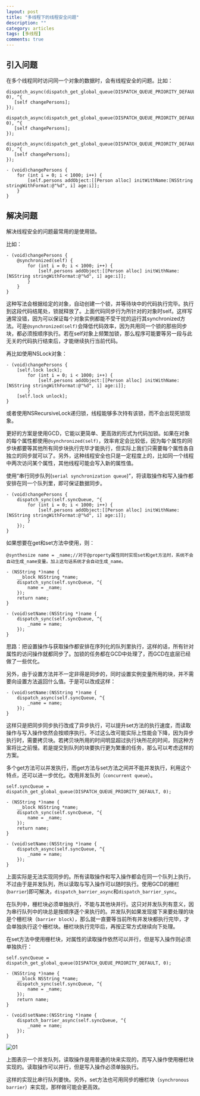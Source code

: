 ```yaml
---
layout: post
title: "多线程下的线程安全问题"
description: ""
category: articles
tags: [多线程]
comments: true
---
```


## 引入问题

在多个线程同时访问同一个对象的数据时，会有线程安全的问题。比如：

```objc
dispatch_async(dispatch_get_global_queue(DISPATCH_QUEUE_PRIORITY_DEFAULT, 0), ^{
   [self changePersons];
});
    
dispatch_async(dispatch_get_global_queue(DISPATCH_QUEUE_PRIORITY_DEFAULT, 0), ^{
   [self changePersons];
});
    
dispatch_async(dispatch_get_global_queue(DISPATCH_QUEUE_PRIORITY_DEFAULT, 0), ^{
   [self changePersons];
});
    
- (void)changePersons {
    for (int i = 0; i < 1000; i++) {
        [self.persons addObject:[[Person alloc] initWithName:[NSString stringWithFormat:@"%d", i] age:i]];
    }
}
```

## 解决问题

解决线程安全的问题最常用的是使用锁。

比如：

```objc
- (void)changePersons {
    @synchronized(self) {
        for (int i = 0; i < 1000; i++) {
            [self.persons addObject:[[Person alloc] initWithName:[NSString stringWithFormat:@"%d", i] age:i]];
        }
    }
}
```

这种写法会根据给定的对象，自动创建一个锁，并等待块中的代码执行完毕。执行到这段代码结尾处，锁就释放了。上面代码同步行为所针对的对象时self。这样写通常没错，因为可以保证每个对象实例都能不受干扰的运行其synchronized方法。可是`@synchronized(self)`会降低代码效率，因为共用同一个锁的那些同步块，都必须按顺序执行。若在self对象上频繁加锁，那么程序可能要等另一段与此无关的代码执行结束后，才能继续执行当前代码。

再比如使用NSLock对象：

```objc
- (void)changePersons {
    [self.lock lock];
        for (int i = 0; i < 1000; i++) {
            [self.persons addObject:[[Person alloc] initWithName:[NSString stringWithFormat:@"%d", i] age:i]];
        }
    [self.lock unlock];
}
```

或者使用NSRecursiveLock递归锁，线程能够多次持有该锁，而不会出现死锁现象。

更好的方案是使用GCD，它能以更简单、更高效的形式为代码加锁。如果在对象的每个属性都使用`@synchronized(self)`，效率肯定会比较低，因为每个属性的同步块都要等其他所有同步块执行完毕才能执行，但实际上我们只需要每个属性各自独立的同步就可以了。另外，这种线程安全也只是一定程度上的，比如同一个线程中两次访问某个属性，其他线程可能会写入新的属性值。

使用“串行同步队列(`serial synchronization queue`)”，将读取操作和写入操作都安排在同一个队列里，即可保证数据同步。

```objc
- (void)changePersons {
    dispatch_sync(self.syncQueue, ^{
        for (int i = 0; i < 1000; i++) {
            [self.persons addObject:[[Person alloc] initWithName:[NSString stringWithFormat:@"%d", i] age:i]];
        }
    });
}
```

如果想要在get和set方法中使用，则：

```objc
@synthesize name = _name;//对于@property属性同时实现set和get方法时，系统不会自动生成_name变量。加上这句话系统才会自动生成_name。

- (NSString *)name {
    __block NSString *name;
    dispatch_sync(self.syncQueue, ^{
        name = _name;
    });
    return name;
}

- (void)setName:(NSString *)name {
    dispatch_sync(self.syncQueue, ^{
        _name = name;
    });
}
```

思路：把设置操作与获取操作都安排在序列化的队列里执行，这样的话，所有针对属性的访问操作就都同步了。加锁的任务都在GCD中处理了，而GCD在底层已经做了一些优化。

另外，由于设置方法并不一定非得是同步的，同时设置实例变量所用的块，并不需要向设置方法返回什么值。于是可以改成这样：

```objc
- (void)setName:(NSString *)name {
    dispatch_async(self.syncQueue, ^{
        _name = name;
    });
}
```

这样只是把同步同步执行改成了异步执行，可以提升set方法的执行速度，而读取操作与写入操作依然会按顺序执行。不过这么改可能实际上性能会下降，因为异步执行时，需要拷贝块。若拷贝块所用的时间明显超过执行块所花的时间，则这种方案将比之前慢。若是提交到队列的块要执行更为繁重的任务，那么可以考虑这样的方案。

多个get方法可以并发执行，而get方法与set方法之间并不能并发执行，利用这个特点，还可以进一步优化。改用并发队列（`concurrent queue`）。

```objc
self.syncQueue = dispatch_get_global_queue(DISPATCH_QUEUE_PRIORITY_DEFAULT, 0);

- (NSString *)name {
    __block NSString *name;
    dispatch_sync(self.syncQueue, ^{
        name = _name;
    });
    return name;
}

- (void)setName:(NSString *)name {
    dispatch_async(self.syncQueue, ^{
        _name = name;
    });
}
```

上面实际是无法实现同步的。所有读取操作和写入操作都会在同一个队列上执行，不过由于是并发队列，所以读取与写入操作可以随时执行。使用GCD的栅栏(`barrier`)即可解决，`dispatch_barrier_async`和`dispatch_barrier_sync`。

在队列中，栅栏块必须单独执行，不能与其他块并行。这只对并发队列有意义，因为串行队列中的块总是按顺序逐个来执行的。并发队列如果发现接下来要处理的块是个栅栏块（`barrier block`），那么就一直要等当前所有并发块都执行完毕，才会单独执行这个栅栏块。栅栏块执行完毕后，再按正常方式继续向下处理。

在set方法中使用栅栏块，对属性的读取操作依然可以并行，但是写入操作则必须单独执行：

```objc
self.syncQueue = dispatch_get_global_queue(DISPATCH_QUEUE_PRIORITY_DEFAULT, 0);

- (NSString *)name {
    __block NSString *name;
    dispatch_sync(self.syncQueue, ^{
        name = _name;
    });
    return name;
}

- (void)setName:(NSString *)name {
    dispatch_barrier_async(self.syncQueue, ^{
        _name = name;
    });
}
```

![01](https://lettleprince.github.io/images/20160902-Multithread/01.png)

上图表示一个并发队列，读取操作是用普通的块来实现的，而写入操作使用栅栏块实现的。读取操作可以并行，但是写入操作必须单独执行。

这样的实现比串行队列要快。另外，set方法也可用同步的栅栏块（`synchronous barrier`）来实现，那样做可能会更高效。

